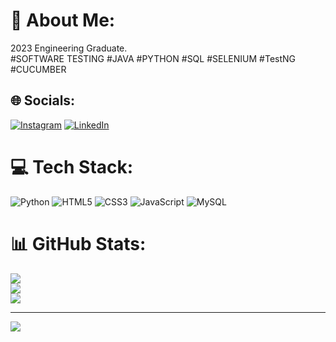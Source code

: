 # 💫 About Me:
2023 Engineering Graduate.<br>#SOFTWARE TESTING #JAVA #PYTHON  #SQL #SELENIUM #TestNG #CUCUMBER 


## 🌐 Socials:
[![Instagram](https://img.shields.io/badge/Instagram-%23E4405F.svg?logo=Instagram&logoColor=white)](https://instagram.com/kumar_bharat730) [![LinkedIn](https://img.shields.io/badge/LinkedIn-%230077B5.svg?logo=linkedin&logoColor=white)](https://linkedin.com/in/bharatkumarhosamani) 

# 💻 Tech Stack:
![Python](https://img.shields.io/badge/python-3670A0?style=for-the-badge&logo=python&logoColor=ffdd54) ![HTML5](https://img.shields.io/badge/html5-%23E34F26.svg?style=for-the-badge&logo=html5&logoColor=white) ![CSS3](https://img.shields.io/badge/css3-%231572B6.svg?style=for-the-badge&logo=css3&logoColor=white) ![JavaScript](https://img.shields.io/badge/javascript-%23323330.svg?style=for-the-badge&logo=javascript&logoColor=%23F7DF1E) ![MySQL](https://img.shields.io/badge/mysql-4479A1.svg?style=for-the-badge&logo=mysql&logoColor=white)
# 📊 GitHub Stats:
![](https://github-readme-stats.vercel.app/api?username=Bharat06032001&theme=dark&hide_border=false&include_all_commits=false&count_private=true)<br/>
![](https://github-readme-streak-stats.herokuapp.com/?user=Bharat06032001&theme=dark&hide_border=false)<br/>
![](https://github-readme-stats.vercel.app/api/top-langs/?username=Bharat06032001&theme=dark&hide_border=false&include_all_commits=false&count_private=true&layout=compact)

---
[![](https://visitcount.itsvg.in/api?id=Bharat06032001&icon=0&color=6)](https://visitcount.itsvg.in)

<!-- Proudly created with GPRM ( https://gprm.itsvg.in ) -->
